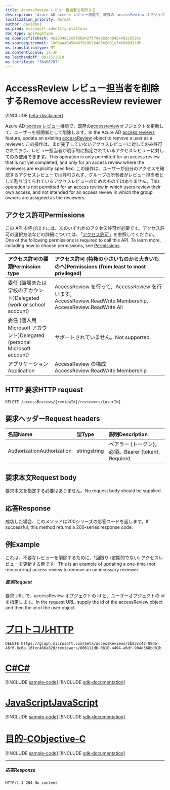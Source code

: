```yaml
---
title: AccessReview レビュー担当者を削除する
description: 'Azure AD access レビュー機能で、既存の accessReview オブジェクトを更新して、ユーザーを校閲者として削除します。  この操作は、まだ完了していないアクセスレビューに対してのみ許可されており、レビュー担当者が明示的に指定されているアクセスレビューに対してのみ使用できます。 この操作は、ユーザーが自分のアクセスを確認するアクセスレビューでは許可されず、グループの所有者がレビュー担当者として割り当てられているアクセスレビューのためのものではありません。 '
localization_priority: Normal
author: davidmu1
ms.prod: microsoft-identity-platform
doc_type: apiPageType
ms.openlocfilehash: 4e2034023c6f8b842ff74aa82ddb42a482c939cc
ms.sourcegitcommit: 1066aa4045d48f9c9b764d3b2891cf4f806d17d5
ms.translationtype: MT
ms.contentlocale: ja-JP
ms.lasthandoff: 08/15/2019
ms.locfileid: "36408787"
---
```

# <a name="remove-accessreview-reviewer"></a><span data-ttu-id="edda3-105">AccessReview レビュー担当者を削除する</span><span class="sxs-lookup"><span data-stu-id="edda3-105">Remove accessReview reviewer</span></span>

[!INCLUDE [beta-disclaimer](../../includes/beta-disclaimer.md)]

<span data-ttu-id="edda3-106">Azure AD [access レビュー](../resources/accessreviews-root.md)機能で、既存の[accessreview](../resources/accessreview.md)オブジェクトを更新して、ユーザーを校閲者として削除します。</span><span class="sxs-lookup"><span data-stu-id="edda3-106">In the Azure AD [access reviews](../resources/accessreviews-root.md) feature, update an existing [accessReview](../resources/accessreview.md) object to remove a user as a reviewer.</span></span>  <span data-ttu-id="edda3-107">この操作は、まだ完了していないアクセスレビューに対してのみ許可されており、レビュー担当者が明示的に指定されているアクセスレビューに対してのみ使用できます。</span><span class="sxs-lookup"><span data-stu-id="edda3-107">This operation is only permitted for an access review that is not yet completed, and only for an access review where the reviewers are explicitly specified.</span></span> <span data-ttu-id="edda3-108">この操作は、ユーザーが自分のアクセスを確認するアクセスレビューでは許可されず、グループの所有者がレビュー担当者として割り当てられているアクセスレビューのためのものではありません。</span><span class="sxs-lookup"><span data-stu-id="edda3-108">This operation is not permitted for an access review in which users review their own access, and not intended for an access review in which the group owners are assigned as the reviewers.</span></span> 


## <a name="permissions"></a><span data-ttu-id="edda3-109">アクセス許可</span><span class="sxs-lookup"><span data-stu-id="edda3-109">Permissions</span></span>
<span data-ttu-id="edda3-p103">この API を呼び出すには、次のいずれかのアクセス許可が必要です。アクセス許可の選択方法などの詳細については、「[アクセス許可](/graph/permissions-reference)」を参照してください。</span><span class="sxs-lookup"><span data-stu-id="edda3-p103">One of the following permissions is required to call this API. To learn more, including how to choose permissions, see [Permissions](/graph/permissions-reference).</span></span>

|<span data-ttu-id="edda3-112">アクセス許可の種類</span><span class="sxs-lookup"><span data-stu-id="edda3-112">Permission type</span></span>                        | <span data-ttu-id="edda3-113">アクセス許可 (特権の小さいものから大きいものへ)</span><span class="sxs-lookup"><span data-stu-id="edda3-113">Permissions (from least to most privileged)</span></span>              |
|:--------------------------------------|:---------------------------------------------------------|
|<span data-ttu-id="edda3-114">委任 (職場または学校のアカウント)</span><span class="sxs-lookup"><span data-stu-id="edda3-114">Delegated (work or school account)</span></span>     | <span data-ttu-id="edda3-115">AccessReview を行って、AccessReview を行います。</span><span class="sxs-lookup"><span data-stu-id="edda3-115">AccessReview.ReadWrite.Membership, AccessReview.ReadWrite.All</span></span> |
|<span data-ttu-id="edda3-116">委任 (個人用 Microsoft アカウント)</span><span class="sxs-lookup"><span data-stu-id="edda3-116">Delegated (personal Microsoft account)</span></span> | <span data-ttu-id="edda3-117">サポートされていません。</span><span class="sxs-lookup"><span data-stu-id="edda3-117">Not supported.</span></span> |
|<span data-ttu-id="edda3-118">アプリケーション</span><span class="sxs-lookup"><span data-stu-id="edda3-118">Application</span></span>                            | <span data-ttu-id="edda3-119">AccessReview の構成</span><span class="sxs-lookup"><span data-stu-id="edda3-119">AccessReview.ReadWrite.Membership</span></span> |

## <a name="http-request"></a><span data-ttu-id="edda3-120">HTTP 要求</span><span class="sxs-lookup"><span data-stu-id="edda3-120">HTTP request</span></span>
<!-- { "blockType": "ignored" } -->
```http
DELETE /accessReviews/{reviewId}/reviewers/{userId}
```
## <a name="request-headers"></a><span data-ttu-id="edda3-121">要求ヘッダー</span><span class="sxs-lookup"><span data-stu-id="edda3-121">Request headers</span></span>
| <span data-ttu-id="edda3-122">名前</span><span class="sxs-lookup"><span data-stu-id="edda3-122">Name</span></span>         | <span data-ttu-id="edda3-123">型</span><span class="sxs-lookup"><span data-stu-id="edda3-123">Type</span></span>        | <span data-ttu-id="edda3-124">説明</span><span class="sxs-lookup"><span data-stu-id="edda3-124">Description</span></span> |
|:-------------|:------------|:------------|
| <span data-ttu-id="edda3-125">Authorization</span><span class="sxs-lookup"><span data-stu-id="edda3-125">Authorization</span></span> | <span data-ttu-id="edda3-126">string</span><span class="sxs-lookup"><span data-stu-id="edda3-126">string</span></span> | <span data-ttu-id="edda3-p104">ベアラー \{トークン\}。必須。</span><span class="sxs-lookup"><span data-stu-id="edda3-p104">Bearer \{token\}. Required.</span></span> |

## <a name="request-body"></a><span data-ttu-id="edda3-129">要求本文</span><span class="sxs-lookup"><span data-stu-id="edda3-129">Request body</span></span>
<span data-ttu-id="edda3-130">要求本文を指定する必要はありません。</span><span class="sxs-lookup"><span data-stu-id="edda3-130">No request body should be supplied.</span></span>


## <a name="response"></a><span data-ttu-id="edda3-131">応答</span><span class="sxs-lookup"><span data-stu-id="edda3-131">Response</span></span>
<span data-ttu-id="edda3-132">成功した場合、このメソッドは200シリーズの応答コードを返します。</span><span class="sxs-lookup"><span data-stu-id="edda3-132">If successful, this method returns a 200-series response code.</span></span>

## <a name="example"></a><span data-ttu-id="edda3-133">例</span><span class="sxs-lookup"><span data-stu-id="edda3-133">Example</span></span>

<span data-ttu-id="edda3-134">これは、不要なレビューを削除するために、1回限り (定期的でない) アクセスレビューを更新する例です。</span><span class="sxs-lookup"><span data-stu-id="edda3-134">This is an example of updating a one-time (not reoccurring) access review to remove an unnecessary reviewer.</span></span>


##### <a name="request"></a><span data-ttu-id="edda3-135">要求</span><span class="sxs-lookup"><span data-stu-id="edda3-135">Request</span></span>
<span data-ttu-id="edda3-136">要求 URL で、accessReview オブジェクトの id と、ユーザーオブジェクトの id を指定します。</span><span class="sxs-lookup"><span data-stu-id="edda3-136">In the request URL, supply the id of the accessReview object and then the id of the user object.</span></span>


# <a name="httptabhttp"></a>[<span data-ttu-id="edda3-137">プロトコル</span><span class="sxs-lookup"><span data-stu-id="edda3-137">HTTP</span></span>](#tab/http)
<!-- {
  "blockType": "request",
  "name": "remove_accessReview_reviewer"
}-->
```http
DELETE https://graph.microsoft.com/beta/accessReviews/2b83cc42-09db-46f6-8c6e-16fec466a82d/reviewers/006111db-0810-4494-a6df-904d368bd81b

```
# <a name="ctabcsharp"></a>[<span data-ttu-id="edda3-138">C#</span><span class="sxs-lookup"><span data-stu-id="edda3-138">C#</span></span>](#tab/csharp)
[!INCLUDE [sample-code](../includes/snippets/csharp/remove-accessreview-reviewer-csharp-snippets.md)]
[!INCLUDE [sdk-documentation](../includes/snippets/snippets-sdk-documentation-link.md)]

# <a name="javascripttabjavascript"></a>[<span data-ttu-id="edda3-139">JavaScript</span><span class="sxs-lookup"><span data-stu-id="edda3-139">JavaScript</span></span>](#tab/javascript)
[!INCLUDE [sample-code](../includes/snippets/javascript/remove-accessreview-reviewer-javascript-snippets.md)]
[!INCLUDE [sdk-documentation](../includes/snippets/snippets-sdk-documentation-link.md)]

# <a name="objective-ctabobjc"></a>[<span data-ttu-id="edda3-140">目的-C</span><span class="sxs-lookup"><span data-stu-id="edda3-140">Objective-C</span></span>](#tab/objc)
[!INCLUDE [sample-code](../includes/snippets/objc/remove-accessreview-reviewer-objc-snippets.md)]
[!INCLUDE [sdk-documentation](../includes/snippets/snippets-sdk-documentation-link.md)]

---


##### <a name="response"></a><span data-ttu-id="edda3-141">応答</span><span class="sxs-lookup"><span data-stu-id="edda3-141">Response</span></span>
<!-- {
  "blockType": "response",
  "truncated": true
} -->
```http
HTTP/1.1 204 No content
```

<!--
{
  "type": "#page.annotation",
  "description": "Remove accessReview reviewer",
  "keywords": "",
  "section": "documentation",
  "tocPath": "",
  "suppressions": [
  ]
}
-->
